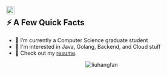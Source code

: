 <a href="https://www.linkedin.com/in/hangfan-liu-5215601b3/">
  <img align="left" alt="Hangfan Liu LinkedIn" width="22px" src="https://cdn.tomondre.com/icons/linkedinn.svg" />
</a>



<div>

[//]: # (  <img width="400px" align="right" src="https://cdn.tomondre.com/this-is-fine.jpg" />)
  <h2>⚡️ A Few Quick Facts</h2>
  <ul>
    <li>🔭 I’m currently a Computer Science graduate student</li>
    <li>👀 I'm interested in Java, Golang, Backend, and Cloud stuff</li>
    <li>📙 Check out my <a href="https://github.com/liuhangfan/Resume/blob/main/Hangfan_Liu_Software_Engineer.pdf">resume</a>.</li>
  </ul>
</div>

<p align="center"> <img src="https://github-readme-stats.vercel.app/api?username=liuhangfan&show_icons=true&theme=great-gatsby" alt="liuhangfan" />
